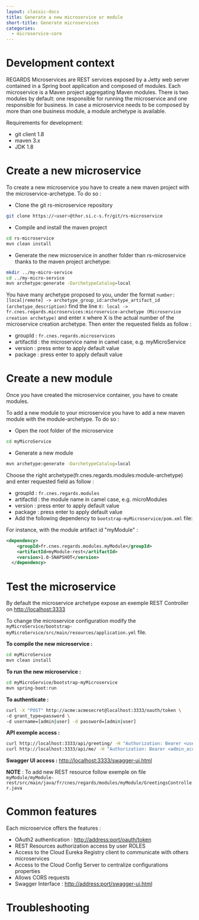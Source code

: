 ```yaml
---
layout: classic-docs
title: Generate a new microservice or module
short-title: Generate microservices
categories:
  - microservice-core
---
```


# Development context

REGARDS Microservices are REST services exposed by a Jetty web server contained in a Spring boot application and composed of modules. Each microservice is a Maven project aggregating Maven modules. There is two modules by default: one responsible for running the microservice and one responsible for business. In case a microservice needs to be composed by more than one business module, a module archetype is available.

Requirements for development:

- git client 1.8
- maven 3.x
- JDK 1.8

# Create a new microservice

To create a new microservice you have to create a new maven project with the microservice-archetype. To do so :

- Clone the git rs-microservice repository<br>

```bash
git clone https://<user>@thor.si.c-s.fr/git/rs-microservice
```

- Compile and install the maven project<br>

```bash
cd rs-microservice
mvn clean install
```

- Generate the new microservice in another folder than rs-microservice thanks to the maven project archetype:

```bash
mkdir ../my-micro-service
cd ../my-micro-service
mvn archetype:generate -DarchetypeCatalog=local
```

You have many archetype proposed to you, under the format `number: [local|remote] -> archetype_group_id:archetype_artifact_id (archetype_description)` find the line `X: local -> fr.cnes.regards.microservices:microservice-archetype (Microservice creation archetype)` and enter `X` where X is the actual number of the microservice creation archetype. Then enter the requested fields as follow :

- groupId : `fr.cnes.regards.microservices`
- artifactId : the microservice name in camel case, e.g. myMicroService
- version : press enter to apply default value
- package : press enter to apply default value

# Create a new module

Once you have created the microservice container, you have to create modules.

To add a new module to your microservice you have to add a new maven module with the module-archetype. To do so :

- Open the root folder of the microservice

```bash
cd myMicroService
```

- Generate a new module

```bash
mvn archetype:generate -DarchetypeCatalog=local
```

Choose the right archetype(fr.cnes.regards.modules:module-archetype) and enter requested field as follow :

- groupId : `fr.cnes.regards.modules`
- artifactId : the module name in camel case, e.g. microModules
- version : press enter to apply default value
- package : press enter to apply default value
- Add the following dependency to `bootstrap-myMicroservice/pom.xml` file:

For instance, with the module artifact id "myModule" :

```xml
<dependency>
    <groupId>fr.cnes.regards.modules.myModule</groupId>
    <artifactId>myModule-rest</artifactId>
    <version>1.0-SNAPSHOT</version>
  </dependency>
```

# Test the microservice

By default the microservice archetype expose an exemple REST Controller on <http://localhost:3333>

To change the microservice configuration modify the `myMicroService/bootstrap-myMicroService/src/main/resources/application.yml` file.

**To compile the new microservice :**

```bash
cd myMicroService
mvn clean install
```

**To run the new microservice :**

```bash
cd myMicroService/bootstrap-myMicroservice
mvn spring-boot:run
```

**To authenticate :**

```bash
curl -X "POST" http://acme:acmesecret@localhost:3333/oauth/token \
-d grant_type=password \
-d username=[admin|user] -d password=[admin|user]
```

**API exemple access :**<br>

```bash
curl http://localhost:3333/api/greeting/ -H "Authorization: Bearer <user_acces_token>"
curl http://localhost:3333/api/me/ -H "Authorization: Bearer <admin_acces_token>"
```

**Swagger UI access :** <http://localhost:3333/swagger-ui.html>

**NOTE** : To add new REST resource follow exemple on file `myModule/myModule-rest/src/main/java/fr/cnes/regards/modules/myModule/GreetingsController.java`

# Common features

Each microservice offers the features :

- OAuth2 authentication : <http://address:port/oauth/token>
- REST Resources authorization access by user ROLES
- Access to the Cloud Eureka Registry client to communicate with others microservices
- Access to the Cloud Config Server to centralize configurations properties
- Allows CORS requests
- Swagger Interface : <http://address:port/swagger-ui.html>

# Troubleshooting
